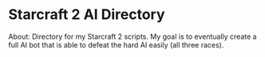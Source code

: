 # Starcraft 2 AI Directory
About: Directory for my Starcraft 2 scripts. My goal is to eventually create a full AI bot that is able to defeat the hard AI easily (all three races).
